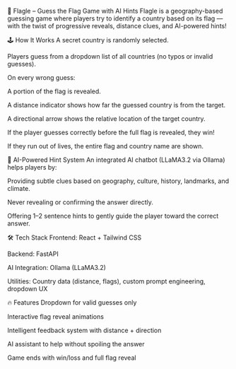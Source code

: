 🎌 Flagle – Guess the Flag Game with AI Hints
Flagle is a geography-based guessing game where players try to identify a country based on its flag — with the twist of progressive reveals, distance clues, and AI-powered hints!

🕹️ How It Works
A secret country is randomly selected.

Players guess from a dropdown list of all countries (no typos or invalid guesses).

On every wrong guess:

A portion of the flag is revealed.

A distance indicator shows how far the guessed country is from the target.

A directional arrow shows the relative location of the target country.

If the player guesses correctly before the full flag is revealed, they win!

If they run out of lives, the entire flag and country name are shown.

🤖 AI-Powered Hint System
An integrated AI chatbot (LLaMA3.2 via Ollama) helps players by:

Providing subtle clues based on geography, culture, history, landmarks, and climate.

Never revealing or confirming the answer directly.

Offering 1–2 sentence hints to gently guide the player toward the correct answer.

🛠️ Tech Stack
Frontend: React + Tailwind CSS

Backend: FastAPI

AI Integration: Ollama (LLaMA3.2)

Utilities: Country data (distance, flags), custom prompt engineering, dropdown UX

🔥 Features
Dropdown for valid guesses only

Interactive flag reveal animations

Intelligent feedback system with distance + direction

AI assistant to help without spoiling the answer

Game ends with win/loss and full flag reveal

